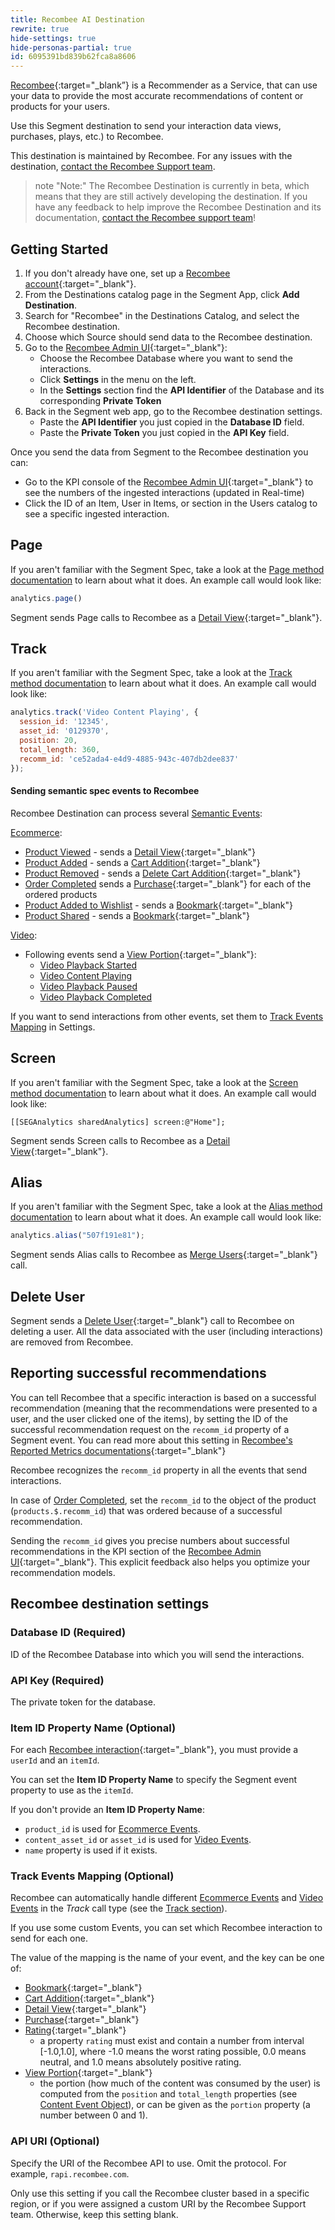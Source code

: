 ```yaml
---
title: Recombee AI Destination
rewrite: true
hide-settings: true
hide-personas-partial: true
id: 6095391bd839b62fca8a8606
---
```

[Recombee](https://recombee.com/?utm_source=segmentio&utm_medium=docs&utm_campaign=partners){:target="_blank”} is a Recommender as a Service, that can use your data to provide the most accurate recommendations of content or products for your users.

Use this Segment destination to send your interaction data views, purchases, plays, etc.) to Recombee.

This destination is maintained by Recombee. For any issues with the destination, [contact the Recombee Support team](mailto:support@recombee.com).

> note "Note:"
> The Recombee Destination is currently in beta, which means that they are still actively developing the destination. If you have any feedback to help improve the Recombee Destination and its documentation, [contact the Recombee support team](mailto:support@recombee.com)!


## Getting Started



1. If you don't already have one, set up a [Recombee account](https://recombee.com/?utm_source=segmentio&utm_medium=docs&utm_campaign=partners){:target="_blank"}.
1. From the Destinations catalog page in the Segment App, click **Add Destination**.
2. Search for "Recombee" in the Destinations Catalog, and select the Recombee destination.
3. Choose which Source should send data to the Recombee destination.
4. Go to the [Recombee Admin UI](https://admin.recombee.com){:target="_blank"}:
   - Choose the Recombee Database where you want to send the interactions.
   - Click **Settings** in the menu on the left.
   - In the **Settings** section find the **API Identifier** of the Database and its corresponding **Private Token**
5. Back in the Segment web app, go to the Recombee destination settings.
    - Paste the **API Identifier** you just copied in the **Database ID** field.
    - Paste the **Private Token** you just copied in the **API Key** field.

Once you send the data from Segment to the Recombee destination you can:
   - Go to the KPI console of the [Recombee Admin UI](https://admin.recombee.com){:target="_blank"} to see the numbers of the ingested interactions (updated in Real-time)
   - Click the ID of an Item, User in Items, or section in the Users catalog to see a specific ingested interaction.


## Page

If you aren't familiar with the Segment Spec, take a look at the [Page method documentation](/docs/connections/spec/page/) to learn about what it does. An example call would look like:

```js
analytics.page()
```

Segment sends Page calls to Recombee as a [Detail View](https://docs.recombee.com/api.html#add-detail-view){:target="_blank"}.


## Track

If you aren't familiar with the Segment Spec, take a look at the [Track method documentation](/docs/connections/spec/track/) to learn about what it does. An example call would look like:

```js
analytics.track('Video Content Playing', {
  session_id: '12345',
  asset_id: '0129370',
  position: 20,
  total_length: 360,
  recomm_id: 'ce52ada4-e4d9-4885-943c-407db2dee837'
});
```

#### Sending semantic spec events to Recombee
Recombee Destination can process several [Semantic Events](/docs/connections/spec/semantic/):

[Ecommerce](/docs/connections/spec/ecommerce/v2/):
 - [Product Viewed](/docs/connections/spec/ecommerce/v2/#product-viewed) - sends a [Detail View](https://docs.recombee.com/api.html#add-detail-view){:target="_blank"}
 - [Product Added](/docs/connections/spec/ecommerce/v2/#product-added) - sends a [Cart Addition](https://docs.recombee.com/api.html#add-cart-addition){:target="_blank"}
 - [Product Removed](/docs/connections/spec/ecommerce/v2/#product-removed) - sends a [Delete Cart Addition](https://docs.recombee.com/api.html#delete-cart-addition){:target="_blank"}
 - [Order Completed](/docs/connections/spec/ecommerce/v2/#order-completed) sends a [Purchase](https://docs.recombee.com/api.html#add-purchase){:target="_blank"} for each of the ordered products
- [Product Added to Wishlist](/docs/connections/spec/ecommerce/v2/#product-added) - sends a [Bookmark](https://docs.recombee.com/api.html#add-bookmark){:target="_blank"}
- [Product Shared](/docs/connections/spec/ecommerce/v2/#product-added) - sends a [Bookmark](https://docs.recombee.com/api.html#add-bookmark){:target="_blank"}

[Video](/docs/connections/spec/video/):
- Following events send a [View Portion](https://docs.recombee.com/api.html#set-view-portion){:target="_blank"}:
    - [Video Playback Started](/docs/connections/spec/video/#video-playback-started)
    - [Video Content Playing](/docs/connections/spec/video/#video-content-playing)
    - [Video Playback Paused](/docs/connections/spec/video/#video-playback-paused)
    - [Video Playback Completed](/docs/connections/spec/video/#video-playback-completed)

If you want to send interactions from other events, set them to [Track Events Mapping](#track-events-mapping-optional) in Settings.

## Screen

If you aren't familiar with the Segment Spec, take a look at the [Screen method documentation](/docs/connections/spec/screen/) to learn about what it does. An example call would look like:

```obj-c
[[SEGAnalytics sharedAnalytics] screen:@"Home"];
```

Segment sends Screen calls to Recombee as a [Detail View](https://docs.recombee.com/api.html#add-detail-view){:target="_blank"}.


## Alias

If you aren't familiar with the Segment Spec, take a look at the [Alias method documentation](/docs/connections/spec/alias/) to learn about what it does. An example call would look like:

```js
analytics.alias("507f191e81");
```

Segment sends Alias calls to Recombee as [Merge Users](https://docs.recombee.com/api.html#merge-users){:target="_blank"} call.

## Delete User

Segment sends a [Delete User](https://docs.recombee.com/api.html#delete-user){:target="_blank"} call to Recombee on deleting a user.
All the data associated with the user (including interactions) are removed from Recombee.

## Reporting successful recommendations
You can tell Recombee that a specific interaction is based on a successful recommendation (meaning that the recommendations were presented to a user, and the user clicked one of the items), by setting the ID of the successful recommendation request on the `recomm_id` property of a Segment event. You can read more about this setting in [Recombee's Reported Metrics documentations](https://docs.recombee.com/admin_ui.html#reported-metrics){:target="_blank"}


Recombee recognizes the `recomm_id` property in all the events that send interactions.

In case of [Order Completed](/docs/connections/spec/ecommerce/v2/#order-completed), set the `recomm_id` to the object of the product (`products.$.recomm_id`) that was ordered because of a successful recommendation.

Sending the `recomm_id` gives you precise numbers about successful recommendations in the KPI section of the [Recombee Admin UI](https://admin.recombee.com){:target="_blank"}. This explicit feedback also helps you optimize your recommendation models.

## Recombee destination settings

<!--LR: 6/28/2021. We're manually adding the settings in the doc here because the DevCenter does not support Markdown, and copy/pasting into Partner Portal resulted in broken rendering. Hopefully some day this can be improved. -->

### Database ID (Required)

ID of the Recombee Database into which you will send the interactions.

### API Key (Required)

The private token for the database.

### Item ID Property Name (Optional)

For each [Recombee interaction](https://docs.recombee.com/api.html#user-item-interactions){:target="_blank"}, you must provide a `userId` and an `itemId`.

You can set the **Item ID Property Name** to specify the Segment event property to use as the `itemId`.

If you don't provide an **Item ID Property Name**:
- `product_id` is used for [Ecommerce Events](/docs/connections/spec/ecommerce/v2/).
- `content_asset_id` or `asset_id` is used for [Video Events](/docs/connections/spec/video/).
- `name` property is used if it exists.


### Track Events Mapping (Optional)

Recombee can automatically handle different [Ecommerce Events](/docs/connections/spec/ecommerce/v2/) and [Video Events](/docs/connections/spec/video/) in the *Track* call type (see the [Track section](#track)).

If you use some custom Events, you can set which Recombee interaction to send for each one.

The value of the mapping is the name of your event, and the key can be one of:

- [Bookmark](https://docs.recombee.com/api.html#add-bookmark){:target="_blank"}
- [Cart Addition](https://docs.recombee.com/api.html#add-cart-addition){:target="_blank"}
- [Detail View](https://docs.recombee.com/api.html#add-detail-view){:target="_blank"}
- [Purchase](https://docs.recombee.com/api.html#add-purchase){:target="_blank"}
- [Rating](https://docs.recombee.com/api.html#ratings){:target="_blank"}
  - a property `rating` must exist and contain a number from interval [-1.0,1.0], where -1.0 means the worst rating possible, 0.0 means neutral, and 1.0 means absolutely positive rating.
- [View Portion](https://docs.recombee.com/api.html#set-view-portion){:target="_blank"}
  - the portion (how much of the content was consumed by the user) is computed from the `position` and `total_length` properties (see [Content Event Object](/docs/connections/spec/video/#content-event-object)), or can be given as the `portion` property (a number between 0 and 1).


### API URI (Optional)

Specify the URI of the Recombee API to use. Omit the protocol. For example, `rapi.recombee.com`.

Only use this setting if you call the Recombee cluster based in a specific region, or if you were assigned a custom URI by the Recombee Support team.
Otherwise, keep this setting blank.
